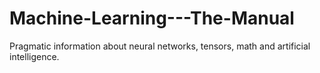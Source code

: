 # Machine-Learning---The-Manual
Pragmatic information about neural networks, tensors, math and artificial intelligence.
